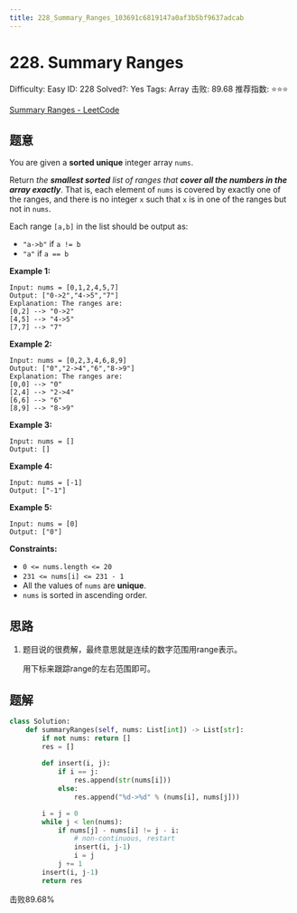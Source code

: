 ```yaml
---
title: 228_Summary_Ranges_103691c6819147a0af3b5bf9637adcab
---
```


# 228. Summary Ranges

Difficulty: Easy
ID: 228
Solved?: Yes
Tags: Array
击败: 89.68
推荐指数: ⭐⭐⭐

[Summary Ranges - LeetCode](https://leetcode.com/problems/summary-ranges/)

## 题意

You are given a **sorted unique** integer array `nums`.

Return *the **smallest sorted** list of ranges that **cover all the numbers in the array exactly***. That is, each element of `nums` is covered by exactly one of the ranges, and there is no integer `x` such that `x` is in one of the ranges but not in `nums`.

Each range `[a,b]` in the list should be output as:

- `"a->b"` if `a != b`
- `"a"` if `a == b`

**Example 1:**

```
Input: nums = [0,1,2,4,5,7]
Output: ["0->2","4->5","7"]
Explanation: The ranges are:
[0,2] --> "0->2"
[4,5] --> "4->5"
[7,7] --> "7"

```

**Example 2:**

```
Input: nums = [0,2,3,4,6,8,9]
Output: ["0","2->4","6","8->9"]
Explanation: The ranges are:
[0,0] --> "0"
[2,4] --> "2->4"
[6,6] --> "6"
[8,9] --> "8->9"

```

**Example 3:**

```
Input: nums = []
Output: []

```

**Example 4:**

```
Input: nums = [-1]
Output: ["-1"]

```

**Example 5:**

```
Input: nums = [0]
Output: ["0"]

```

**Constraints:**

- `0 <= nums.length <= 20`
- `231 <= nums[i] <= 231 - 1`
- All the values of `nums` are **unique**.
- `nums` is sorted in ascending order.

## 思路

1. 题目说的很费解，最终意思就是连续的数字范围用range表示。
    
    用下标来跟踪range的左右范围即可。
    

## 题解

```python
class Solution:
    def summaryRanges(self, nums: List[int]) -> List[str]:
        if not nums: return []
        res = []
        
        def insert(i, j):
            if i == j:
                res.append(str(nums[i]))
            else:
                res.append("%d->%d" % (nums[i], nums[j]))

        i = j = 0
        while j < len(nums):
            if nums[j] - nums[i] != j - i:
                # non-continuous, restart
                insert(i, j-1)
                i = j
            j += 1
        insert(i, j-1)
        return res
```

击败89.68%